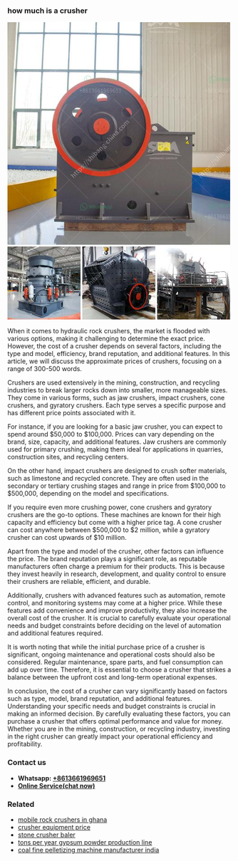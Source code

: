 <h3>how much is a crusher</h3><img src='1708589632.jpg' alt=''><p>When it comes to hydraulic rock crushers, the market is flooded with various options, making it challenging to determine the exact price. However, the cost of a crusher depends on several factors, including the type and model, efficiency, brand reputation, and additional features. In this article, we will discuss the approximate prices of crushers, focusing on a range of 300-500 words.</p><p>Crushers are used extensively in the mining, construction, and recycling industries to break larger rocks down into smaller, more manageable sizes. They come in various forms, such as jaw crushers, impact crushers, cone crushers, and gyratory crushers. Each type serves a specific purpose and has different price points associated with it.</p><p>For instance, if you are looking for a basic jaw crusher, you can expect to spend around $50,000 to $100,000. Prices can vary depending on the brand, size, capacity, and additional features. Jaw crushers are commonly used for primary crushing, making them ideal for applications in quarries, construction sites, and recycling centers.</p><p>On the other hand, impact crushers are designed to crush softer materials, such as limestone and recycled concrete. They are often used in the secondary or tertiary crushing stages and range in price from $100,000 to $500,000, depending on the model and specifications.</p><p>If you require even more crushing power, cone crushers and gyratory crushers are the go-to options. These machines are known for their high capacity and efficiency but come with a higher price tag. A cone crusher can cost anywhere between $500,000 to $2 million, while a gyratory crusher can cost upwards of $10 million.</p><p>Apart from the type and model of the crusher, other factors can influence the price. The brand reputation plays a significant role, as reputable manufacturers often charge a premium for their products. This is because they invest heavily in research, development, and quality control to ensure their crushers are reliable, efficient, and durable.</p><p>Additionally, crushers with advanced features such as automation, remote control, and monitoring systems may come at a higher price. While these features add convenience and improve productivity, they also increase the overall cost of the crusher. It is crucial to carefully evaluate your operational needs and budget constraints before deciding on the level of automation and additional features required.</p><p>It is worth noting that while the initial purchase price of a crusher is significant, ongoing maintenance and operational costs should also be considered. Regular maintenance, spare parts, and fuel consumption can add up over time. Therefore, it is essential to choose a crusher that strikes a balance between the upfront cost and long-term operational expenses.</p><p>In conclusion, the cost of a crusher can vary significantly based on factors such as type, model, brand reputation, and additional features. Understanding your specific needs and budget constraints is crucial in making an informed decision. By carefully evaluating these factors, you can purchase a crusher that offers optimal performance and value for money. Whether you are in the mining, construction, or recycling industry, investing in the right crusher can greatly impact your operational efficiency and profitability.</p><h3>Contact us</h3><ul><li><strong>Whatsapp:&nbsp;<a href="https://wa.me/8613661969651">+8613661969651</a></strong></li><li><a href="https://swt.shibang-china.com/?git&amp;zhl&amp;how much is a crusher"><strong>Online Service(chat now)</strong></a></li></ul><h3>Related</h3><ul><li><a href='mobile rock crushers in ghana.md'>mobile rock crushers in ghana</a></li><li><a href='crusher equipment price.md'>crusher equipment price</a></li><li><a href='stone crusher baler.md'>stone crusher baler</a></li><li><a href='tons per year gypsum powder production line.md'>tons per year gypsum powder production line</a></li><li><a href='coal fine pelletizing machine manufacturer india.md'>coal fine pelletizing machine manufacturer india</a></li></ul>